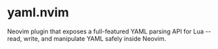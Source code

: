 # yaml.nvim
Neovim plugin that exposes a full-featured YAML parsing API for Lua -- read, write, and manipulate YAML safely inside Neovim.
